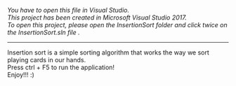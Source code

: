 <i>You have to open this file in Visual Studio.<br>
This project has been created in Microsoft Visual Studio 2017.<br>
To open this project, please open the InsertionSort folder and click twice on the InsertionSort.sln file .</i>
<hr>
Insertion sort is a simple sorting algorithm that works the way we sort playing cards in our hands.<br>
Press ctrl + F5 to run the application!<br>
Enjoy!!! :)